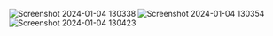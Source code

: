 ![Screenshot 2024-01-04 130338](https://github.com/AmilaThushara/twitter-Ui/assets/80099554/767dbadf-4ab0-4b3e-b6c6-9b2e61eb9bad)
![Screenshot 2024-01-04 130354](https://github.com/AmilaThushara/twitter-Ui/assets/80099554/f4d65329-83ab-435d-bd6e-d1b570376c05)
![Screenshot 2024-01-04 130423](https://github.com/AmilaThushara/twitter-Ui/assets/80099554/a05d12dc-b849-43f4-8bb4-1212fba2f20f)
